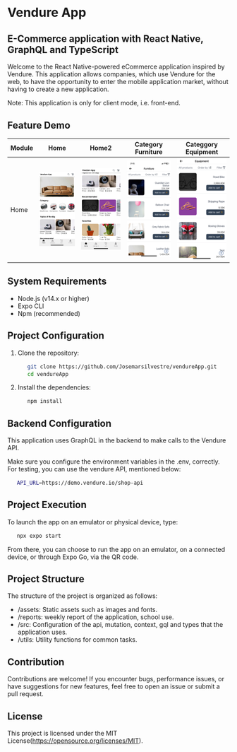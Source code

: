 <h1 style="margin: 30px 0 30px; font-weight: bold;">Vendure App</h1>
<h2>E-Commerce application with React Native, GraphQL and TypeScript</h4>

Welcome to the React Native-powered eCommerce application inspired by Vendure.
This application allows companies, which use Vendure for the web, to have the opportunity to enter the mobile application market, without having to create a new application.

Note: This application is only for client mode, i.e. front-end.

## Feature Demo
| Module | Home                                                                                        | Home2                                                                                       | Category Furniture                                                                                        |Categgory Equipment                                                                                 |
| ------ | ---------------------------------------------------------------------------------------------- | ---------------------------------------------------------------------------------------------- | ---------------------------------------------------------------------------------------------- | ---------------------------------------------------------------------------------------------- |
| Home   | ![Home](assets/feature_demo/Home/home.png) | ![Home2](assets/feature_demo/Home/home2.png) | ![Furniture](assets/feature_demo/Home/category_furniture.png) | ![Equipment](assets/feature_demo/Home/category_equipment.png) |



## System Requirements
   - Node.js (v14.x or higher)
   - Expo CLI
   - Npm (recommended)

## Project Configuration

1. Clone the repository:

   ```bash
      git clone https://github.com/Josemarsilvestre/vendureApp.git
      cd vendureApp
   ```
2. Install the dependencies:

   ```bash
      npm install
   ```
## Backend Configuration

This application uses GraphQL in the backend to make calls to the Vendure API.

Make sure you configure the environment variables in the .env, correctly. For testing, you can use the vendure API, mentioned below:

   ```bash
      API_URL=https://demo.vendure.io/shop-api
   ```

## Project Execution

To launch the app on an emulator or physical device, type:

   ```bash
      npx expo start
   ```

From there, you can choose to run the app on an emulator, on a connected device, or through Expo Go, via the QR code.

## Project Structure

The structure of the project is organized as follows:

   - /assets: Static assets such as images and fonts.
   - /reports: weekly report of the application, school use.
   - /src: Configuration of the api, mutation, context, gql and types that the application uses.
   - /utils: Utility functions for common tasks.

## Contribution
Contributions are welcome! If you encounter bugs, performance issues, or have suggestions for new features, feel free to open an issue or submit a pull request.

## License
This project is licensed under the MIT License(https://opensource.org/licenses/MIT).
